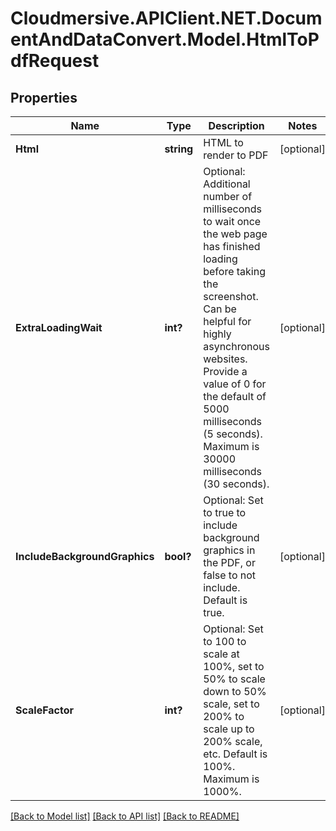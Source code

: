 # Cloudmersive.APIClient.NET.DocumentAndDataConvert.Model.HtmlToPdfRequest
## Properties

Name | Type | Description | Notes
------------ | ------------- | ------------- | -------------
**Html** | **string** | HTML to render to PDF | [optional] 
**ExtraLoadingWait** | **int?** | Optional: Additional number of milliseconds to wait once the web page has finished loading before taking the screenshot.  Can be helpful for highly asynchronous websites. Provide a value of 0 for the default of 5000 milliseconds (5 seconds). Maximum is 30000 milliseconds (30 seconds). | [optional] 
**IncludeBackgroundGraphics** | **bool?** | Optional: Set to true to include background graphics in the PDF, or false to not include.  Default is true. | [optional] 
**ScaleFactor** | **int?** | Optional: Set to 100 to scale at 100%, set to 50% to scale down to 50% scale, set to 200% to scale up to 200% scale, etc.  Default is 100%. Maximum is 1000%. | [optional] 

[[Back to Model list]](../README.md#documentation-for-models) [[Back to API list]](../README.md#documentation-for-api-endpoints) [[Back to README]](../README.md)

